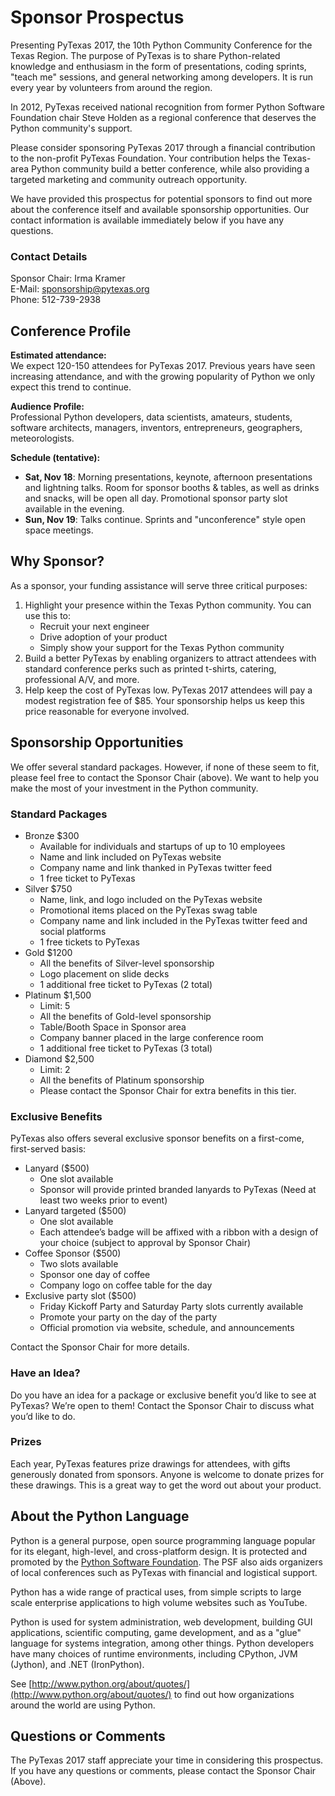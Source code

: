 # Sponsor Prospectus

Presenting PyTexas 2017, the 10th Python Community Conference for the
Texas Region. The purpose of PyTexas is to share Python-related knowledge and
enthusiasm in the form of presentations, coding sprints, "teach me" sessions,
and general networking among developers. It is run every year by volunteers
from around the region.

In 2012, PyTexas received national recognition from former Python Software
Foundation chair Steve Holden as a regional conference that deserves the Python
community's support.

Please consider sponsoring PyTexas 2017 through a financial contribution to the
non-profit PyTexas Foundation. Your contribution helps the Texas-area Python
community build a better conference, while also providing a targeted marketing
and community outreach opportunity.

We have provided this prospectus for potential sponsors to find out more about
the conference itself and available sponsorship opportunities. Our contact
information is available immediately below if you have any questions.

### Contact Details

Sponsor Chair: Irma Kramer<br>
E-Mail: <a href="mailto: sponsorship@pytexas.org">sponsorship@pytexas.org</a><br>
Phone: 512-739-2938<br>

## Conference Profile

**Estimated attendance:**<br>
We expect 120-150 attendees for PyTexas 2017. Previous years have seen increasing
attendance, and with the growing popularity of Python we only expect this trend to continue.

**Audience Profile:**<br>
Professional Python developers, data scientists, amateurs, students, software
architects, managers, inventors, entrepreneurs, geographers, meteorologists.

**Schedule (tentative):**

- **Sat, Nov 18**: Morning presentations, keynote, afternoon presentations and
    lightning talks. Room for sponsor booths & tables, as well as drinks and
    snacks, will be open all day. Promotional sponsor party slot available in
    the evening.
- **Sun, Nov 19**: Talks continue. Sprints and "unconference" style open space
    meetings.

## Why Sponsor?

As a sponsor, your funding assistance will serve three critical purposes:

1. Highlight your presence within the Texas Python community. You can use this to:
    - Recruit your next engineer
    - Drive adoption of your product
    - Simply show your support for the Texas Python community
1. Build a better PyTexas by enabling organizers to attract attendees with
    standard conference perks such as printed t-shirts, catering,
    professional A/V, and more.
1. Help keep the cost of PyTexas low. PyTexas 2017 attendees will pay a modest
    registration fee of $85. Your sponsorship helps us keep this price
    reasonable for everyone involved.

## Sponsorship Opportunities

We offer several standard packages. However, if none of these seem to fit,
please feel free to contact the Sponsor Chair (above). We want to help you make the
most of your investment in the Python community.

### Standard Packages

- Bronze $300
    - Available for individuals and startups of up to 10 employees
    - Name and link included on PyTexas website
    - Company name and link thanked in PyTexas twitter feed
    - 1 free ticket to PyTexas
- Silver $750
    - Name, link, and logo included on the PyTexas website
    - Promotional items placed on the PyTexas swag table
    - Company name and link included in the PyTexas twitter feed and social platforms
    - 1 free tickets to PyTexas
- Gold $1200
    - All the benefits of Silver-level sponsorship
    - Logo placement on slide decks
    - 1 additional free ticket to PyTexas (2 total)
- Platinum $1,500
    - Limit: 5
    - All the benefits of Gold-level sponsorship
    - Table/Booth Space in Sponsor area
    - Company banner placed in the large conference room
    - 1 additional free ticket to PyTexas (3 total)
- Diamond $2,500
    - Limit: 2
    - All the benefits of Platinum sponsorship
    - Please contact the Sponsor Chair for extra benefits in this tier.

### Exclusive Benefits

PyTexas also offers several exclusive sponsor benefits on a first-come, first-served basis:

- Lanyard ($500)
    - One slot available
    - Sponsor will provide printed branded lanyards to PyTexas
    (Need at least two weeks prior to event)
- Lanyard targeted ($500)
    - One slot available
    - Each attendee’s badge will be affixed with a ribbon with a design of your
    choice (subject to approval by Sponsor Chair)
- Coffee Sponsor ($500)
    - Two slots available
    - Sponsor one day of coffee
    - Company logo on coffee table for the day
- Exclusive party slot ($500)
    - Friday Kickoff Party and Saturday Party slots currently available
    - Promote your party on the day of the party
    - Official promotion via website, schedule, and announcements

Contact the Sponsor Chair for more details.

### Have an Idea?

Do you have an idea for a package or exclusive benefit you’d like to see at
PyTexas? We’re open to them! Contact the Sponsor Chair to discuss what you’d
like to do.

### Prizes

Each year, PyTexas features prize drawings for attendees, with gifts generously
donated from sponsors. Anyone is welcome to donate prizes for these drawings.
This is a great way to get the word out about your product.

## About the Python Language

Python is a general purpose, open source programming language popular for its
elegant, high-level, and cross-platform design. It is protected and promoted by
the [Python Software Foundation](http://www.python.org/psf/). The PSF also aids
organizers of local conferences such as PyTexas with financial and logistical support.

Python has a wide range of practical uses, from simple scripts to large scale
enterprise applications to high volume websites such as YouTube.

Python is used for system administration, web development, building GUI
applications, scientific computing, game development, and as a "glue" language
for systems integration, among other things. Python developers have many
choices of runtime environments, including CPython, JVM (Jython), and .NET
(IronPython).

See [http://www.python.org/about/quotes/](http://www.python.org/about/quotes/) to find out
how organizations around the world are using Python.

## Questions or Comments

The PyTexas 2017 staff appreciate your time in considering this prospectus. If
you have any questions or comments, please contact the Sponsor Chair (Above).
